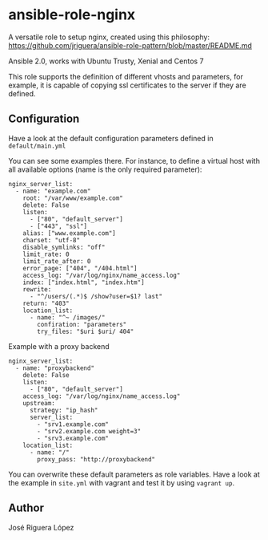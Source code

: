 # ansible-role-nginx

A versatile role to setup nginx, created using this philosophy: 
https://github.com/jriguera/ansible-role-pattern/blob/master/README.md

Ansible 2.0, works with Ubuntu Trusty, Xenial and Centos 7

This role supports the definition of different vhosts and parameters, 
for example, it is capable of copying ssl certificates to the server 
if they are defined. 


## Configuration

Have a look at the default configuration parameters defined in `default/main.yml`

You can see some examples there. For instance, to define a virtual
host with all available options (name is the only required parameter):
```
nginx_server_list:
  - name: "example.com"
    root: "/var/www/example.com"
    delete: False
    listen: 
      - ["80", "default_server"]
      - ["443", "ssl"]
    alias: ["www.example.com"]
    charset: "utf-8"
    disable_symlinks: "off"
    limit_rate: 0
    limit_rate_after: 0
    error_page: ["404", "/404.html"]
    access_log: "/var/log/nginx/name_access.log"
    index: ["index.html", "index.htm"]
    rewrite: 
      - "^/users/(.*)$ /show?user=$1? last"
    return: "403"
    location_list:
      - name: "^~ /images/"
        confiration: "parameters"
        try_files: "$uri $uri/ 404"
```

Example with a proxy backend
```
nginx_server_list:
  - name: "proxybackend"
    delete: False
    listen: 
      - ["80", "default_server"]
    access_log: "/var/log/nginx/name_access.log"
    upstream:
      strategy: "ip_hash"
      server_list:
        - "srv1.example.com"
        - "srv2.example.com weight=3"
        - "srv3.example.com"
    location_list:
      - name: "/"
        proxy_pass: "http://proxybackend"
``` 
You can overwrite these default parameters as role variables. Have a look at 
the example in `site.yml` with vagrant and test it by using `vagrant up`.


## Author

José Riguera López
